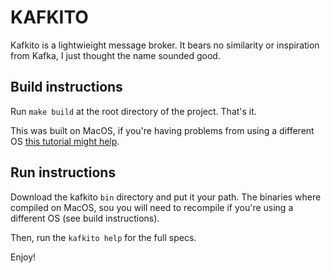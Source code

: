 # KAFKITO

Kafkito is a lightwieight message broker. It bears no similarity or inspiration from Kafka, I just thought the name sounded good.

## Build instructions

Run `make build` at the root directory of the project. That's it.

This was built on MacOS, if you're having problems from using a different OS [this tutorial might help](https://www.digitalocean.com/community/tutorials/building-go-applications-for-different-operating-systems-and-architectures).

## Run instructions

Download the kafkito `bin` directory and put it your path. The binaries where compiled on MacOS, sou you will need to recompile if you're using a different OS (see build instructions).

Then, run the `kafkito help` for the full specs.

Enjoy!